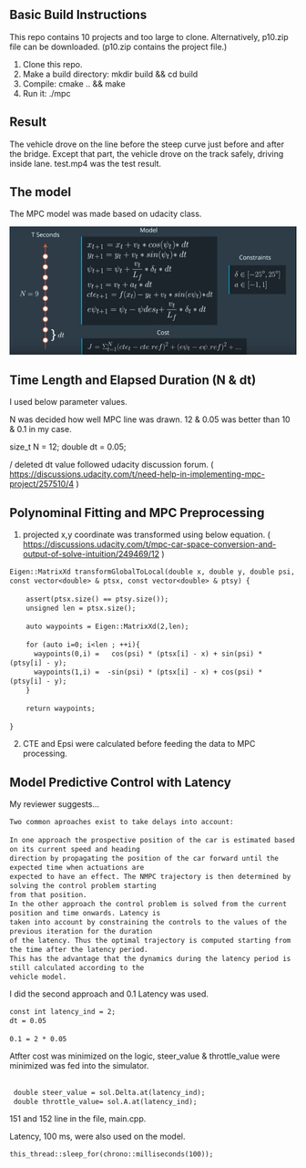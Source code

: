 [//]: # (Image References)
[image0]: ./resources/mpc_model.jpg 

## Basic Build Instructions

This repo contains 10 projects and too large to clone. Alternatively, p10.zip file can be downloaded. (p10.zip contains the project file.)

1. Clone this repo.
2. Make a build directory: mkdir build && cd build
3. Compile: cmake .. && make
4. Run it: ./mpc


## Result

The vehicle drove on the line before the steep curve just before and after the bridge. Except that part, the vehicle drove on the track safely, driving inside lane. test.mp4 was the test result.


## The model

The MPC model was made based on udacity class.

![alt text][image0]

## Time Length and Elapsed Duration (N & dt)

I used below parameter values. 

N was decided how well MPC line was drawn. 12 & 0.05 was better than 10 & 0.1 in my case.

size_t N = 12;
double dt = 0.05;

/ deleted
dt value followed udacity discussion forum. 
( https://discussions.udacity.com/t/need-help-in-implementing-mpc-project/257510/4 )




## Polynominal Fitting and MPC Preprocessing

1. projected x,y coordinate was transformed using below equation. 
( https://discussions.udacity.com/t/mpc-car-space-conversion-and-output-of-solve-intuition/249469/12 )



```
Eigen::MatrixXd transformGlobalToLocal(double x, double y, double psi, const vector<double> & ptsx, const vector<double> & ptsy) {

    assert(ptsx.size() == ptsy.size());
    unsigned len = ptsx.size();

    auto waypoints = Eigen::MatrixXd(2,len);

    for (auto i=0; i<len ; ++i){
      waypoints(0,i) =   cos(psi) * (ptsx[i] - x) + sin(psi) * (ptsy[i] - y);
      waypoints(1,i) =  -sin(psi) * (ptsx[i] - x) + cos(psi) * (ptsy[i] - y);  
    } 

    return waypoints;

}
```

2. CTE and Epsi were calculated before feeding the data to MPC processing.


## Model Predictive Control with Latency

My reviewer suggests...

```
Two common aproaches exist to take delays into account:

In one approach the prospective position of the car is estimated based on its current speed and heading
direction by propagating the position of the car forward until the expected time when actuations are
expected to have an effect. The NMPC trajectory is then determined by solving the control problem starting
from that position.
In the other approach the control problem is solved from the current position and time onwards. Latency is
taken into account by constraining the controls to the values of the previous iteration for the duration
of the latency. Thus the optimal trajectory is computed starting from the time after the latency period.
This has the advantage that the dynamics during the latency period is still calculated according to the
vehicle model.
```

I did the second approach and 0.1 Latency was used.

```
const int latency_ind = 2;
dt = 0.05

0.1 = 2 * 0.05

```

Atfter cost was minimized on the logic, steer_value & throttle_value were minimized was fed into the simulator. 

```
 
 double steer_value = sol.Delta.at(latency_ind);
 double throttle_value= sol.A.at(latency_ind);

 ```
 151 and 152 line in the file, main.cpp. 



Latency, 100 ms, were also used on the model.

```
this_thread::sleep_for(chrono::milliseconds(100));
```